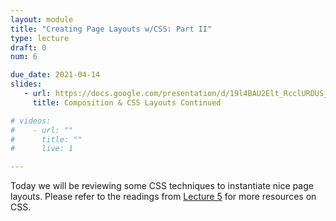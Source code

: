 ```yaml
---
layout: module
title: "Creating Page Layouts w/CSS: Part II"
type: lecture
draft: 0
num: 6

due_date: 2021-04-14
slides:
   - url: https://docs.google.com/presentation/d/19l4BAU2Elt_RcclURDUSjjVJ5-CxY9NOo4wEIPX-UlA/edit?usp=sharing
     title: Composition & CSS Layouts Continued

# videos:
#    - url: ""
#      title: ""
#      live: 1

---
```


Today we will be reviewing some CSS techniques to instantiate nice page layouts. Please refer to the readings from [Lecture 5](lecture05) for more resources on CSS.
